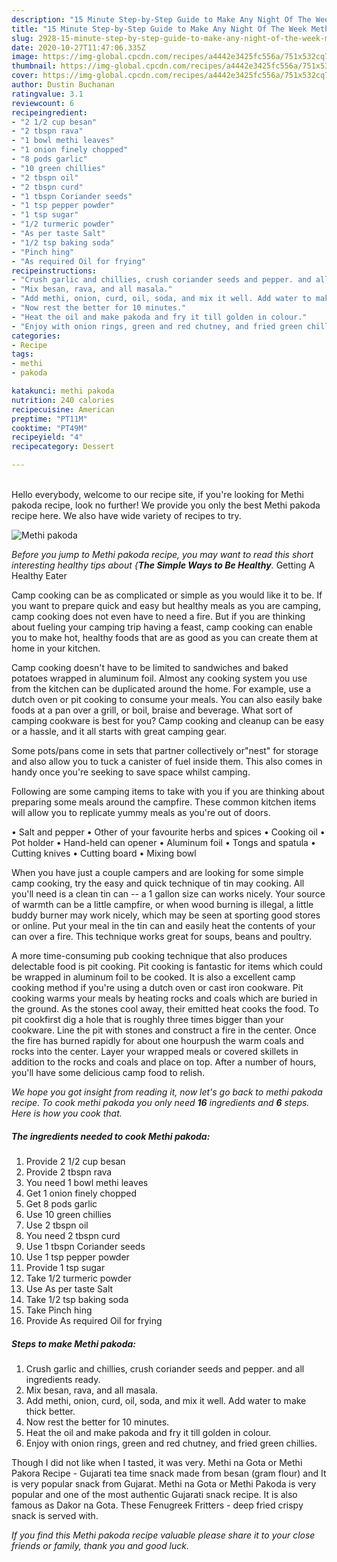 ```yaml
---
description: "15 Minute Step-by-Step Guide to Make Any Night Of The Week Methi pakoda"
title: "15 Minute Step-by-Step Guide to Make Any Night Of The Week Methi pakoda"
slug: 2928-15-minute-step-by-step-guide-to-make-any-night-of-the-week-methi-pakoda
date: 2020-10-27T11:47:06.335Z
image: https://img-global.cpcdn.com/recipes/a4442e3425fc556a/751x532cq70/methi-pakoda-recipe-main-photo.jpg
thumbnail: https://img-global.cpcdn.com/recipes/a4442e3425fc556a/751x532cq70/methi-pakoda-recipe-main-photo.jpg
cover: https://img-global.cpcdn.com/recipes/a4442e3425fc556a/751x532cq70/methi-pakoda-recipe-main-photo.jpg
author: Dustin Buchanan
ratingvalue: 3.1
reviewcount: 6
recipeingredient:
- "2 1/2 cup besan"
- "2 tbspn rava"
- "1 bowl methi leaves"
- "1 onion finely chopped"
- "8 pods garlic"
- "10 green chillies"
- "2 tbspn oil"
- "2 tbspn curd"
- "1 tbspn Coriander seeds"
- "1 tsp pepper powder"
- "1 tsp sugar"
- "1/2 turmeric powder"
- "As per taste Salt"
- "1/2 tsp baking soda"
- "Pinch hing"
- "As required Oil for frying"
recipeinstructions:
- "Crush garlic and chillies, crush coriander seeds and pepper. and all ingredients ready."
- "Mix besan, rava, and all masala."
- "Add methi, onion, curd, oil, soda, and mix it well. Add water to make thick better."
- "Now rest the better for 10 minutes."
- "Heat the oil and make pakoda and fry it till golden in colour."
- "Enjoy with onion rings, green and red chutney, and fried green chillies."
categories:
- Recipe
tags:
- methi
- pakoda

katakunci: methi pakoda 
nutrition: 240 calories
recipecuisine: American
preptime: "PT11M"
cooktime: "PT49M"
recipeyield: "4"
recipecategory: Dessert

---
```

<br>
Hello everybody, welcome to our recipe site, if you're looking for Methi pakoda recipe, look no further! We provide you only the best Methi pakoda recipe here. We also have wide variety of recipes to try.
<br>


![Methi pakoda](https://img-global.cpcdn.com/recipes/a4442e3425fc556a/751x532cq70/methi-pakoda-recipe-main-photo.jpg)

<i>Before you jump to Methi pakoda recipe, you may want to read this short interesting healthy tips about {<strong>The Simple Ways to Be Healthy</strong>.</i>
Getting A Healthy Eater

    
Camp cooking can be as complicated or simple as you would like it to be. If you want to prepare quick and easy but healthy meals as you are camping, camp cooking does not even have to need a fire. But if you are thinking about fueling your camping trip having a feast, camp cooking can enable you to make hot, healthy foods that are as good as you can create them at home in your kitchen.

Camp cooking doesn't have to be limited to sandwiches and baked potatoes wrapped in aluminum foil.  Almost any cooking system you use from the kitchen can be duplicated around the home. For example, use a dutch oven or pit cooking to consume your meals. You can also easily bake foods at a pan over a grill, or boil, braise and beverage. What sort of camping cookware is best for you? Camp cooking and cleanup can be easy or a hassle, and it all starts with great camping gear.

Some pots/pans come in sets that partner collectively or"nest" for storage and also allow you to tuck a canister of fuel inside them. This also comes in handy once you're seeking to save space whilst camping.

Following are some camping items to take with you if you are thinking about preparing some meals around the campfire. These common kitchen items will allow you to replicate yummy meals as you're out of doors.

• Salt and pepper
• Other of your favourite herbs and spices
• Cooking oil
• Pot holder
• Hand-held can opener
• Aluminum foil
• Tongs and spatula
• Cutting knives
• Cutting board
• Mixing bowl


When you have just a couple campers and are looking for some simple camp cooking, try the easy and quick technique of tin may cooking. All you'll need is a clean tin can -- a 1 gallon size can works nicely. Your source of warmth can be a little campfire, or when wood burning is illegal, a little buddy burner may work nicely, which may be seen at sporting good stores or online. Put your meal in the tin can and easily heat the contents of your can over a fire.  This technique works great for soups, beans and poultry.

A more time-consuming pub cooking technique that also produces delectable food is pit cooking. Pit cooking is fantastic for items which could be wrapped in aluminum foil to be cooked.  It is also a excellent camp cooking method if you're using a dutch oven or cast iron cookware. Pit cooking warms your meals by heating rocks and coals which are buried in the ground. As the stones cool away, their emitted heat cooks the food. To pit cookfirst dig a hole that is roughly three times bigger than your cookware. Line the pit with stones and construct a fire in the center. Once the fire has burned rapidly for about one hourpush the warm coals and rocks into the center. Layer your wrapped meals or covered skillets in addition to the rocks and coals and place on top. After a number of hours, you'll have some delicious camp food to relish.


<i>We hope you got insight from reading it, now let's go back to methi pakoda recipe. To cook methi pakoda you only need <strong>16</strong> ingredients and <strong>6</strong> steps. Here is how you cook that.
</i>

##### The ingredients needed to cook Methi pakoda:

1. Provide 2 1/2 cup besan
1. Provide 2 tbspn rava
1. You need 1 bowl methi leaves
1. Get 1 onion finely chopped
1. Get 8 pods garlic
1. Use 10 green chillies
1. Use 2 tbspn oil
1. You need 2 tbspn curd
1. Use 1 tbspn Coriander seeds
1. Use 1 tsp pepper powder
1. Provide 1 tsp sugar
1. Take 1/2 turmeric powder
1. Use As per taste Salt
1. Take 1/2 tsp baking soda
1. Take Pinch hing
1. Provide As required Oil for frying


##### Steps to make Methi pakoda:

1. Crush garlic and chillies, crush coriander seeds and pepper. and all ingredients ready.
1. Mix besan, rava, and all masala.
1. Add methi, onion, curd, oil, soda, and mix it well. Add water to make thick better.
1. Now rest the better for 10 minutes.
1. Heat the oil and make pakoda and fry it till golden in colour.
1. Enjoy with onion rings, green and red chutney, and fried green chillies.


Though I did not like when I tasted, it was very. Methi na Gota or Methi Pakora Recipe - Gujarati tea time snack made from besan (gram flour) and It is very popular snack from Gujarat. Methi na Gota or Methi Pakoda is very popular and one of the most authentic Gujarati snack recipe. It is also famous as Dakor na Gota. These Fenugreek Fritters - deep fried crispy snack is served with. 

<i>If you find this Methi pakoda recipe valuable please share it to your close friends or family, thank you and good luck.</i>
